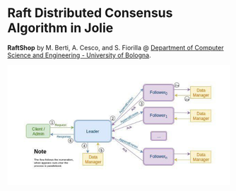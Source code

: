 # Raft Distributed Consensus Algorithm in Jolie

**RaftShop**
by
<a rel="author"> M. Berti</a>, <a rel="author">A. Cesco</a>, and <a rel="author"> S. Fiorilla</a>
@
[Department of Computer Science and Engineering - University of Bologna](https://disi.unibo.it/en).


![RaftShop Logic](https://github.com/methk/RaftShop/blob/master/GraphicRepresentationOfRaftShop.jpg)
